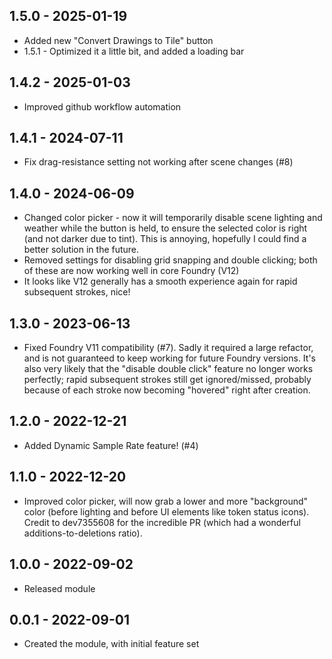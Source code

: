 ## 1.5.0 - 2025-01-19
- Added new "Convert Drawings to Tile" button
- 1.5.1 - Optimized it a little bit, and added a loading bar

## 1.4.2 - 2025-01-03
- Improved github workflow automation

## 1.4.1 - 2024-07-11
- Fix drag-resistance setting not working after scene changes (#8)

## 1.4.0 - 2024-06-09
- Changed color picker - now it will temporarily disable scene lighting and weather while the button is held, to ensure
  the selected color is right (and not darker due to tint).  This is annoying, hopefully I could find a better solution
  in the future.
- Removed settings for disabling grid snapping and double clicking;  both of these are now working well in core Foundry (V12)
- It looks like V12 generally has a smooth experience again for rapid subsequent strokes, nice!

## 1.3.0 - 2023-06-13
- Fixed Foundry V11 compatibility (#7). Sadly it required a large refactor, and is not guaranteed to keep working for
future Foundry versions.  It's also very likely that the "disable double click" feature no longer works perfectly; rapid
subsequent strokes still get ignored/missed, probably because of each stroke now becoming "hovered" right after
creation.

## 1.2.0 - 2022-12-21
- Added Dynamic Sample Rate feature! (#4)

## 1.1.0 - 2022-12-20
- Improved color picker, will now grab a lower and more "background" color (before lighting and before UI elements
 like token status icons).  Credit to dev7355608 for the incredible PR (which had a wonderful additions-to-deletions 
 ratio).

## 1.0.0 - 2022-09-02
- Released module

## 0.0.1 - 2022-09-01
- Created the module, with initial feature set
